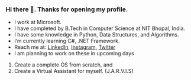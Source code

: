 ### Hi there 👋. Thanks for opening my profile. 

<!--
**Goutham88/Goutham88** is a ✨ _special_ ✨ repository because its `README.md` (this file) appears on your GitHub profile.

Here are some ideas to get you started:
-->

- I work at Microsoft.
- I have completed by B.Tech in Computer Science at NIT Bhopal, India.
- I have some knowledge in Python, Data Structures, and Algorithms.
- I’m currently learning C#, .NET Framework.
- Reach me at: [LinkedIn](https://linkedin.com/in/goutham8), [Instagram](https://www.instagram.com/goutham_chunduru/), [Twitter](https://twitter.com/GouthamChunduru)
- I am planning to work on these in upcoming days
1. Create a complete OS from scratch, and
2. Create a Virtual Assistant for myself. (J.A.R.V.I.S)

